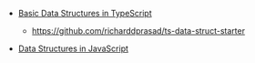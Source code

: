 

- [Basic Data Structures in TypeScript](https://medium.com/better-programming/basic-data-structures-in-typescript-7261d2be44ed)
  - https://github.com/richarddprasad/ts-data-struct-starter
  

- [Data Structures in JavaScript](https://medium.com/siliconwat/data-structures-in-javascript-1b9aed0ea17c)